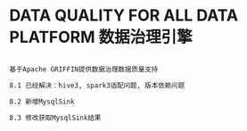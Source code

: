 # DATA QUALITY FOR ALL DATA PLATFORM 数据治理引擎

~~~markdown

基于Apache GRIFFIN提供数据治理数据质量支持

8.1 已经解决：hive3, spark3适配问题, 版本依赖问题

8.2 新增MysqlSink

8.3 修改获取MysqlSink结果


~~~